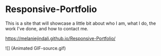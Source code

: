 # Responsive-Portfolio

This is a site that will showcase a little bit about who I am, what I do, the work I've done, and how to contact me.

https://melaniejindali.github.io/Responsive-Portfolio/

![] (Animated GIF-source.gif)
